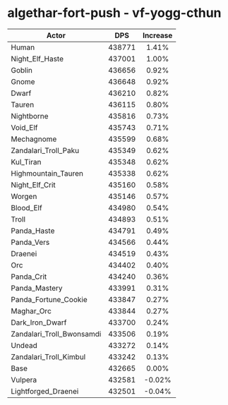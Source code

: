 # algethar-fort-push - vf-yogg-cthun
| Actor | DPS | Increase |
|---|:---:|:---:|
|Human|438771|1.41%|
|Night_Elf_Haste|437001|1.00%|
|Goblin|436656|0.92%|
|Gnome|436648|0.92%|
|Dwarf|436210|0.82%|
|Tauren|436115|0.80%|
|Nightborne|435816|0.73%|
|Void_Elf|435743|0.71%|
|Mechagnome|435599|0.68%|
|Zandalari_Troll_Paku|435349|0.62%|
|Kul_Tiran|435348|0.62%|
|Highmountain_Tauren|435338|0.62%|
|Night_Elf_Crit|435160|0.58%|
|Worgen|435146|0.57%|
|Blood_Elf|434980|0.54%|
|Troll|434893|0.51%|
|Panda_Haste|434791|0.49%|
|Panda_Vers|434566|0.44%|
|Draenei|434519|0.43%|
|Orc|434402|0.40%|
|Panda_Crit|434240|0.36%|
|Panda_Mastery|433991|0.31%|
|Panda_Fortune_Cookie|433847|0.27%|
|Maghar_Orc|433844|0.27%|
|Dark_Iron_Dwarf|433700|0.24%|
|Zandalari_Troll_Bwonsamdi|433506|0.19%|
|Undead|433272|0.14%|
|Zandalari_Troll_Kimbul|433242|0.13%|
|Base|432665|0.00%|
|Vulpera|432581|-0.02%|
|Lightforged_Draenei|432501|-0.04%|
